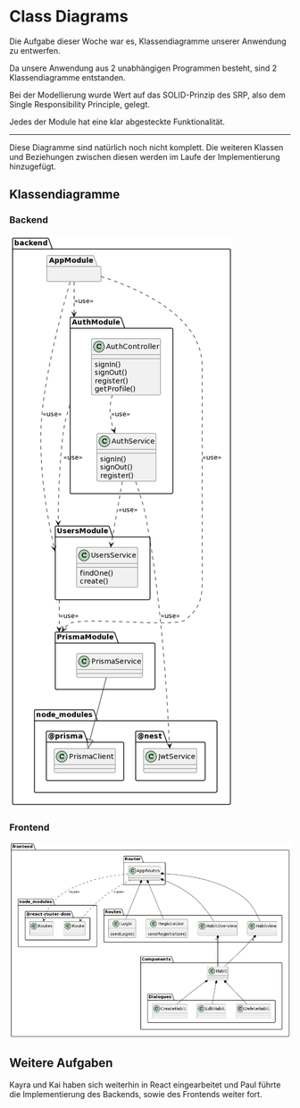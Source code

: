 # Class Diagrams

Die Aufgabe dieser Woche war es, Klassendiagramme unserer Anwendung zu entwerfen.

Da unsere Anwendung aus 2 unabhängigen Programmen besteht, sind 2 Klassendiagramme entstanden.

Bei der Modellierung wurde Wert auf das SOLID-Prinzip des SRP, also dem Single Responsibility Principle, gelegt.

Jedes der Module hat eine klar abgesteckte Funktionalität.

---

Diese Diagramme sind natürlich noch nicht komplett. Die weiteren Klassen und Beziehungen zwischen diesen werden im Laufe der Implementierung hinzugefügt.

## Klassendiagramme

### Backend
![](../srs/class_diagrams/class_diagram_backend.png)

### Frontend
![](../srs/class_diagrams/class_diagram_frontend.png)

## Weitere Aufgaben

Kayra und Kai haben sich weiterhin in React eingearbeitet und Paul führte die Implementierung des Backends, sowie des Frontends weiter fort.